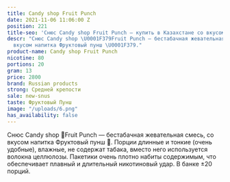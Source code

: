 ```yaml
---
title: Candy shop Fruit Punch
date: 2021-11-06 11:06:00 Z
position: 221
title-seo: 'Снюс Candy shop Fruit Punch — купить в Казахстане со вкусом '
descr: "Снюс Candy shop \U0001F379Fruit Punch — бестабачная жевательная смесь, со
  вкусом напитка Фруктовый пунш \U0001F379."
product-name: Candy shop Fruit Punch
nicotine: 80
portions: 20
gram: 13
price: 2800
brand: Russian products
strong: Средней крепости
sale: new-snus
taste: Фруктовый Пунш
image: "/uploads/6.png"
has_availability: false
---
```


Снюс Candy shop 🍹Fruit Punch — бестабачная жевательная смесь, со вкусом напитка Фруктовый пунш 🍹. Порции длинные и тонкие (очень удобные), влажные, не содержат табака, вместо него используется волокна целлюлозы. Пакетики очень плотно набиты содержимым, что обеспечивает плавный и длительный никотиновый удар. В банке ±20 порций.
